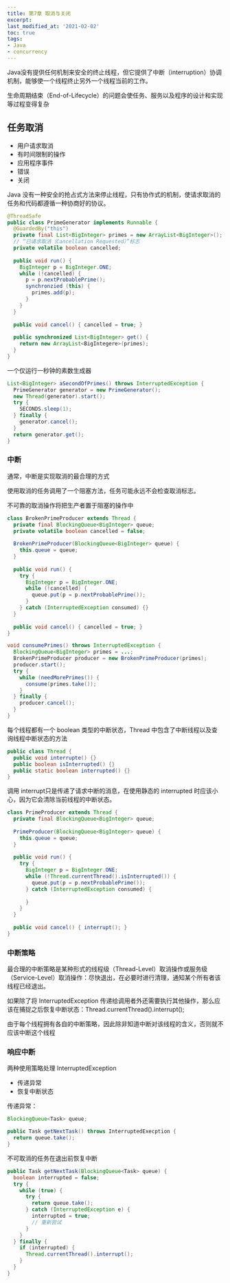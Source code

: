 ```yaml
---
title: 第7章 取消与关闭
excerpt: 
last_modified_at: '2021-02-02'
toc: true
tags:
- Java
- concurrency
---
```




Java没有提供任何机制来安全的终止线程，但它提供了中断（interruption）协调机制，能够使一个线程终止另外一个线程当前的工作。

生命周期结束（End-of-Lifecycle）的问题会使任务、服务以及程序的设计和实现等过程变得复杂

## 任务取消

* 用户请求取消
* 有时间限制的操作
* 应用程序事件
* 错误
* 关闭

Java 没有一种安全的抢占式方法来停止线程，只有协作式的机制，使请求取消的任务和代码都遵循一种协商好的协议。

```java
@ThreadSafe
public class PrimeGenerator implements Runnable {
  @GuardedBy("this")
  private final List<BigInteger> primes = new ArrayList<BigInteger>();
  // “已请求取消（Cancellation Requested）”标志
  private volatile boolean cancelled;
  
  public void run() {
    BigInteger p = BigInteger.ONE;
    while (!cancelled) {
      p = p.nextProbablePrime();
      synchronzied (this) {
        primes.add(p);
      }
    }
  }
  
  public void cancel() { cancelled = true; }
  
  public synchronized List<BigInteger> get() {
    return new ArrayList<BigIntegere>(primes);
  }
}
```

一个仅运行一秒钟的素数生成器

```java
List<BigInteger> aSecondOfPrimes() throws InterruptedException {
  PrimeGenerator generator = new PrimeGenerator();
  new Thread(generator).start();
  try {
    SECONDS.sleep(1);
  } finally {
    generator.cancel();
  }
  return generator.get();
}
```

### 中断

通常，中断是实现取消的最合理的方式

使用取消的任务调用了一个阻塞方法，任务可能永远不会检查取消标志。

不可靠的取消操作将把生产者置于阻塞的操作中

```java
class BrokenPrimeProducer extends Thread {
  private final BlockingQueue<BigInteger> queue;
  private volatile boolean cancelled = false;
  
  BrokenPrimeProducer(BlockingQueue<BigInteger> queue) {
    this.queue = queue;
  }
  
  public void run() {
    try {
      BigInteger p = BigInteger.ONE;
      while (!cancelled) {
        queue.put(p = p.nextProbablePrime());
      }
    } catch (InterruptedException consumed) {}
  }
  
  public void cancel() { cancelled = true; }
}

void consumePrimes() throws InterruptedException {
  BlockingQueue<BigInteger> primes = ...;
  BrokenPrimeProducer producer = new BrokenPrimeProducer(primes);
  producer.start();
  try {
    while (needMorePrimes()) {
      consume(primes.take());
    }
  } finally {
    producer.cancel();
  }
}
```

每个线程都有一个 boolean 类型的中断状态，Thread 中包含了中断线程以及查询线程中断状态的方法

```java
public class Thread {
  public void interrupte() {}
  public boolean isInterrupted() {}
  public static boolean interrupted() {}
}
```

调用 interrupt只是传递了请求中断的消息，在使用静态的 interrupted 时应该小心，因为它会清除当前线程的中断状态。

```java
class PrimeProducer extends Thread {
  private final BlockingQueue<BigInteger> queue;
  
  PrimeProducer(BlockingQueue<BigInteger> queue) {
    this.queue = queue;
  }
  
  public void run() {
    try {
      BigInteger p = BigInteger.ONE;
      while (!Thread.currentThread().isInterrupted()) {
        queue.put(p = p.nextProbablePrime());
      } catch (InterruptedException consumed) {
        
      }
    }
  }
  
  public void cancel() { interrupt(); }
}
```

### 中断策略

最合理的中断策略是某种形式的线程级（Thread-Level）取消操作或服务级（Service-Level）取消操作：尽快退出，在必要时进行清理，通知某个所有者该线程已经退出。

如果除了将 InterruptedException 传递给调用者外还需要执行其他操作，那么应该在捕捉之后恢复中断状态：Thread.currentThread().interrupt();

由于每个线程拥有各自的中断策略，因此除非知道中断对该线程的含义，否则就不应该中断这个线程

### 响应中断

两种使用策略处理 InterruptedException

* 传递异常
* 恢复中断状态

传递异常：

```java
BlockingQueue<Task> queue;

public Task getNextTask() throws InterruptedExecption {
  return queue.take();
}
```

不可取消的任务在退出前恢复中断

```java
public Task getNextTask(BlockingQueue<Task> queue) {
  boolean interrupted = false;
  try {
    while (true) {
      try {
        return queue.take();
      } catch (InterruptedException e) {
        interrupted = true;
        // 重新尝试
      }
    }
  } finally {
    if (interrupted) {
      Thread.currentThread().interrupt();
    }
  }
}
```







